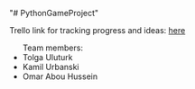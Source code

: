 "# PythonGameProject" 


Trello link for tracking progress and ideas: <a href = "https://trello.com/b/1G9Tr5dW/game-project"> here</a></br>

<ul>Team members:
    <li>Tolga Uluturk</li/>
    <li>Kamil Urbanski</li>
    <li>Omar Abou Hussein</li/>
</ul>
